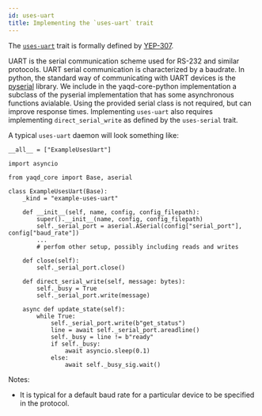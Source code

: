 ```yaml
---
id: uses-uart
title: Implementing the `uses-uart` trait
---
```


The [`uses-uart`](https://yaq.fyi/traits/uses-uart) trait is formally defined by [YEP-307](https://yeps.yaq.fyi/307).

UART is the serial communication scheme used for RS-232 and similar
protocols. UART serial communication is characterized by a baudrate. In
python, the standard way of communicating with UART devices is the
[pyserial](https://pypi.org/project/pyserial/) library. We include in
the yaqd-core-python implementation a subclass of the pyserial
implementation that has some asynchronous functions avialable.
Using the provided serial class is not required, but can improve response times.
Implementing `uses-uart` also requires implementing `direct_serial_write` as defined by the `uses-serial` trait.

A typical `uses-uart` daemon will look something like:

```
__all__ = ["ExampleUsesUart"]

import asyncio

from yaqd_core import Base, aserial

class ExampleUsesUart(Base):
    _kind = "example-uses-uart"

    def __init__(self, name, config, config_filepath):
        super().__init__(name, config, config_filepath)
        self._serial_port = aserial.ASerial(config["serial_port"], config["baud_rate"])
        ...
        # perfom other setup, possibly including reads and writes

    def close(self):
        self._serial_port.close()

    def direct_serial_write(self, message: bytes):
        self._busy = True
        self._serial_port.write(message)

    async def update_state(self):
        while True:
            self._serial_port.write(b"get_status")
            line = await self._serial_port.areadline()
            self._busy = line != b"ready"
            if self._busy:
                await asyncio.sleep(0.1)
            else:
                await self._busy_sig.wait()
```

Notes:
- It is typical for a default baud rate for a particular device to be specified in the protocol.
